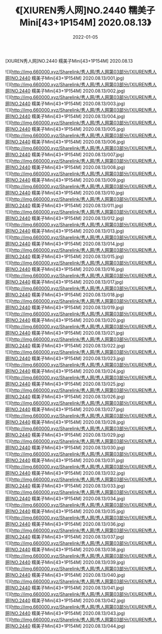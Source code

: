 ﻿---
layout: post
title:  《[XIUREN秀人网]NO.2440 糯美子Mini[43+1P154M] 2020.08.13》
date:   2022-01-05
img: http://img.660000.xyz/Sharelink/秀人网/秀人网第03部分/[XIUREN秀人网]NO.2440 糯美子Mini[43+1P154M] 2020.08.13/000.jpg
categories: [美女, 清纯, 唯美]
---

[XIUREN秀人网]NO.2440 糯美子Mini[43+1P154M] 2020.08.13

 ![](http://img.660000.xyz/Sharelink/秀人网/秀人网第03部分/[XIUREN秀人网]NO.2440 糯美子Mini[43+1P154M] 2020.08.13/001.jpg) <br>![](http://img.660000.xyz/Sharelink/秀人网/秀人网第03部分/[XIUREN秀人网]NO.2440 糯美子Mini[43+1P154M] 2020.08.13/002.jpg) <br>![](http://img.660000.xyz/Sharelink/秀人网/秀人网第03部分/[XIUREN秀人网]NO.2440 糯美子Mini[43+1P154M] 2020.08.13/003.jpg) <br>![](http://img.660000.xyz/Sharelink/秀人网/秀人网第03部分/[XIUREN秀人网]NO.2440 糯美子Mini[43+1P154M] 2020.08.13/004.jpg) <br>![](http://img.660000.xyz/Sharelink/秀人网/秀人网第03部分/[XIUREN秀人网]NO.2440 糯美子Mini[43+1P154M] 2020.08.13/005.jpg) <br>![](http://img.660000.xyz/Sharelink/秀人网/秀人网第03部分/[XIUREN秀人网]NO.2440 糯美子Mini[43+1P154M] 2020.08.13/006.jpg) <br>![](http://img.660000.xyz/Sharelink/秀人网/秀人网第03部分/[XIUREN秀人网]NO.2440 糯美子Mini[43+1P154M] 2020.08.13/007.jpg) <br>![](http://img.660000.xyz/Sharelink/秀人网/秀人网第03部分/[XIUREN秀人网]NO.2440 糯美子Mini[43+1P154M] 2020.08.13/008.jpg) <br>![](http://img.660000.xyz/Sharelink/秀人网/秀人网第03部分/[XIUREN秀人网]NO.2440 糯美子Mini[43+1P154M] 2020.08.13/009.jpg) <br>![](http://img.660000.xyz/Sharelink/秀人网/秀人网第03部分/[XIUREN秀人网]NO.2440 糯美子Mini[43+1P154M] 2020.08.13/010.jpg) <br>![](http://img.660000.xyz/Sharelink/秀人网/秀人网第03部分/[XIUREN秀人网]NO.2440 糯美子Mini[43+1P154M] 2020.08.13/011.jpg) <br>![](http://img.660000.xyz/Sharelink/秀人网/秀人网第03部分/[XIUREN秀人网]NO.2440 糯美子Mini[43+1P154M] 2020.08.13/012.jpg) <br>![](http://img.660000.xyz/Sharelink/秀人网/秀人网第03部分/[XIUREN秀人网]NO.2440 糯美子Mini[43+1P154M] 2020.08.13/013.jpg) <br>![](http://img.660000.xyz/Sharelink/秀人网/秀人网第03部分/[XIUREN秀人网]NO.2440 糯美子Mini[43+1P154M] 2020.08.13/014.jpg) <br>![](http://img.660000.xyz/Sharelink/秀人网/秀人网第03部分/[XIUREN秀人网]NO.2440 糯美子Mini[43+1P154M] 2020.08.13/015.jpg) <br>![](http://img.660000.xyz/Sharelink/秀人网/秀人网第03部分/[XIUREN秀人网]NO.2440 糯美子Mini[43+1P154M] 2020.08.13/016.jpg) <br>![](http://img.660000.xyz/Sharelink/秀人网/秀人网第03部分/[XIUREN秀人网]NO.2440 糯美子Mini[43+1P154M] 2020.08.13/017.jpg) <br>![](http://img.660000.xyz/Sharelink/秀人网/秀人网第03部分/[XIUREN秀人网]NO.2440 糯美子Mini[43+1P154M] 2020.08.13/018.jpg) <br>![](http://img.660000.xyz/Sharelink/秀人网/秀人网第03部分/[XIUREN秀人网]NO.2440 糯美子Mini[43+1P154M] 2020.08.13/019.jpg) <br>![](http://img.660000.xyz/Sharelink/秀人网/秀人网第03部分/[XIUREN秀人网]NO.2440 糯美子Mini[43+1P154M] 2020.08.13/020.jpg) <br>![](http://img.660000.xyz/Sharelink/秀人网/秀人网第03部分/[XIUREN秀人网]NO.2440 糯美子Mini[43+1P154M] 2020.08.13/021.jpg) <br>![](http://img.660000.xyz/Sharelink/秀人网/秀人网第03部分/[XIUREN秀人网]NO.2440 糯美子Mini[43+1P154M] 2020.08.13/022.jpg) <br>![](http://img.660000.xyz/Sharelink/秀人网/秀人网第03部分/[XIUREN秀人网]NO.2440 糯美子Mini[43+1P154M] 2020.08.13/023.jpg) <br>![](http://img.660000.xyz/Sharelink/秀人网/秀人网第03部分/[XIUREN秀人网]NO.2440 糯美子Mini[43+1P154M] 2020.08.13/024.jpg) <br>![](http://img.660000.xyz/Sharelink/秀人网/秀人网第03部分/[XIUREN秀人网]NO.2440 糯美子Mini[43+1P154M] 2020.08.13/025.jpg) <br>![](http://img.660000.xyz/Sharelink/秀人网/秀人网第03部分/[XIUREN秀人网]NO.2440 糯美子Mini[43+1P154M] 2020.08.13/026.jpg) <br>![](http://img.660000.xyz/Sharelink/秀人网/秀人网第03部分/[XIUREN秀人网]NO.2440 糯美子Mini[43+1P154M] 2020.08.13/027.jpg) <br>![](http://img.660000.xyz/Sharelink/秀人网/秀人网第03部分/[XIUREN秀人网]NO.2440 糯美子Mini[43+1P154M] 2020.08.13/028.jpg) <br>![](http://img.660000.xyz/Sharelink/秀人网/秀人网第03部分/[XIUREN秀人网]NO.2440 糯美子Mini[43+1P154M] 2020.08.13/029.jpg) <br>![](http://img.660000.xyz/Sharelink/秀人网/秀人网第03部分/[XIUREN秀人网]NO.2440 糯美子Mini[43+1P154M] 2020.08.13/030.jpg) <br>![](http://img.660000.xyz/Sharelink/秀人网/秀人网第03部分/[XIUREN秀人网]NO.2440 糯美子Mini[43+1P154M] 2020.08.13/031.jpg) <br>![](http://img.660000.xyz/Sharelink/秀人网/秀人网第03部分/[XIUREN秀人网]NO.2440 糯美子Mini[43+1P154M] 2020.08.13/032.jpg) <br>![](http://img.660000.xyz/Sharelink/秀人网/秀人网第03部分/[XIUREN秀人网]NO.2440 糯美子Mini[43+1P154M] 2020.08.13/033.jpg) <br>![](http://img.660000.xyz/Sharelink/秀人网/秀人网第03部分/[XIUREN秀人网]NO.2440 糯美子Mini[43+1P154M] 2020.08.13/034.jpg) <br>![](http://img.660000.xyz/Sharelink/秀人网/秀人网第03部分/[XIUREN秀人网]NO.2440 糯美子Mini[43+1P154M] 2020.08.13/035.jpg) <br>![](http://img.660000.xyz/Sharelink/秀人网/秀人网第03部分/[XIUREN秀人网]NO.2440 糯美子Mini[43+1P154M] 2020.08.13/036.jpg) <br>![](http://img.660000.xyz/Sharelink/秀人网/秀人网第03部分/[XIUREN秀人网]NO.2440 糯美子Mini[43+1P154M] 2020.08.13/037.jpg) <br>![](http://img.660000.xyz/Sharelink/秀人网/秀人网第03部分/[XIUREN秀人网]NO.2440 糯美子Mini[43+1P154M] 2020.08.13/038.jpg) <br>![](http://img.660000.xyz/Sharelink/秀人网/秀人网第03部分/[XIUREN秀人网]NO.2440 糯美子Mini[43+1P154M] 2020.08.13/039.jpg) <br>![](http://img.660000.xyz/Sharelink/秀人网/秀人网第03部分/[XIUREN秀人网]NO.2440 糯美子Mini[43+1P154M] 2020.08.13/040.jpg) <br>![](http://img.660000.xyz/Sharelink/秀人网/秀人网第03部分/[XIUREN秀人网]NO.2440 糯美子Mini[43+1P154M] 2020.08.13/041.jpg) <br>![](http://img.660000.xyz/Sharelink/秀人网/秀人网第03部分/[XIUREN秀人网]NO.2440 糯美子Mini[43+1P154M] 2020.08.13/042.jpg) <br>![](http://img.660000.xyz/Sharelink/秀人网/秀人网第03部分/[XIUREN秀人网]NO.2440 糯美子Mini[43+1P154M] 2020.08.13/043.jpg) <br>![](http://img.660000.xyz/Sharelink/秀人网/秀人网第03部分/[XIUREN秀人网]NO.2440 糯美子Mini[43+1P154M] 2020.08.13/044.jpg) <br>